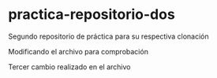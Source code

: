 # practica-repositorio-dos

Segundo repositorio de práctica para su respectiva clonación

Modificando el archivo para comprobación

Tercer cambio realizado en el archivo
